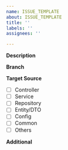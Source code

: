 ```yaml
---
name: ISSUE_TEMPLATE
about: ISSUE_TEMPLATE
title: ''
labels: ''
assignees: ''

---
```


**Description**
<!---- 변경 대상 설명 작성 -->

**Branch**
<!---- 작업 브랜치 명 작성 -->

**Target Source**
- [ ] Controller
- [ ] Service
- [ ] Repository
- [ ] Entity/DTO
- [ ] Config
- [ ] Common
- [ ] Others

**Additional**
<!---- 세부/부연 설명 -->

